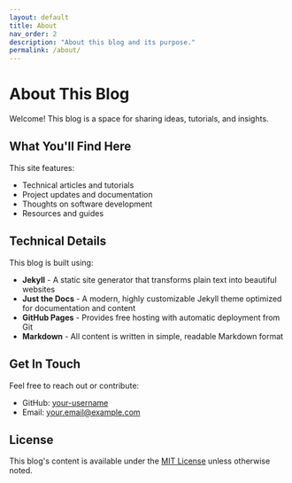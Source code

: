 ```yaml
---
layout: default
title: About
nav_order: 2
description: "About this blog and its purpose."
permalink: /about/
---
```


# About This Blog

Welcome! This blog is a space for sharing ideas, tutorials, and insights.

## What You'll Find Here

This site features:
- Technical articles and tutorials
- Project updates and documentation
- Thoughts on software development
- Resources and guides

## Technical Details

This blog is built using:
- **Jekyll** - A static site generator that transforms plain text into beautiful websites
- **Just the Docs** - A modern, highly customizable Jekyll theme optimized for documentation and content
- **GitHub Pages** - Provides free hosting with automatic deployment from Git
- **Markdown** - All content is written in simple, readable Markdown format

## Get In Touch

Feel free to reach out or contribute:
- GitHub: [your-username](https://github.com/your-username)
- Email: your.email@example.com

## License

This blog's content is available under the [MIT License](LICENSE) unless otherwise noted.

